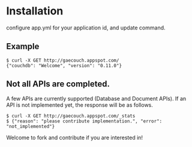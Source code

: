 # Installation

configure app.yml for your application id, and update command.

## Example

    $ curl -X GET http://gaecouch.appspot.com/
    {"couchdb": "Welcome", "version": "0.11.0"}


## Not all APIs are completed.

A few APIs are currently supported (Database and Document APIs). 
If an API is not implemented yet, the response will be as follows.

    $ curl -X GET http://gaecouch.appspot.com/_stats
    $ {"reason": "please contribute implementation.", "error": "not_implemented"}

Welcome to fork and contribute if you are interested in!
